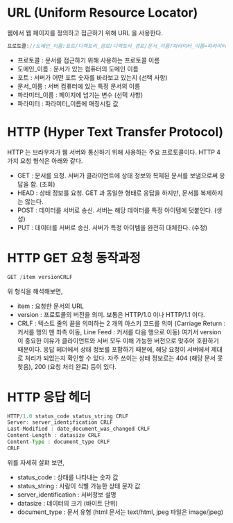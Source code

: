# URL (Uniform Resource Locator)

웹에서 웹 페이지를 정의하고 접근하기 위해 URL 을 사용한다.
```java
프로토콜://도메인_이름:포트/디렉토리_경로/디렉토리_경로/문서_이름?파라미터_이름=파라미터
```
- 프로토콜 : 문서를 접근하기 위해 사용하는 프로토콜 이름
- 도메인_이름 : 문서가 있는 컴퓨터의 도메인 이름
- 포트 : 서버가 어떤 포트 숫자를 바라보고 있는지 (선택 사항)
- 문서_이름 : 서버 컴퓨터에 있는 특정 문서의 이름
- 파라미터_이름 : 페이지에 넘기는 변수 (선택 사항)
- 파라미터 : 파라미터_이름에 매칭시킬 값


# HTTP (Hyper Text Transfer Protocol)

HTTP 는 브라우저가 웹 서버와 통신하기 위해 사용하는 주요 프로토콜이다. HTTP 4가지 요청 형식은 아래와 같다.

- GET : 문서를 요청. 서버가 클라이언트에 상태 정보와 복제된 문서를 보냄으로써 응답을 함. (조회)
- HEAD : 상태 정보를 요청. GET 과 동일한 형태로 응답을 하지만, 문서를 복제하지는 않는다.
- POST : 데이터를 서버로 송신. 서버는 해당 데이터를 특정 아이템에 덧붙인다. (생성)
- PUT : 데이터를 서버로 송신. 서버가 특정 아이템을 완전히 대체한다. (수정)


# HTTP GET 요청 동작과정

```java
GET /item versionCRLF
```

위 형식을 해석해보면,

- item : 요청한 문서의 URL
- version : 프로토콜의 버전을 의미. 보통은 HTTP/1.0 이나 HTTP/1.1 이다.
- CRLF : 텍스트 줄의 끝을 의미하는 2 개의 아스키 코드를 의미 (Carriage Return : 커서를 행의 맨 좌측 이동, Line Feed : 커서를 다음 행으로 이동)
여기서 version 이 중요한 이유가 클라이언트와 서버 모두 이해 가능한 버전으로 맞추어 호환하기 때문이다. 응답 헤더에서 상태 정보를 포함하기 때문에, 해당 요청이 서버에서 제대로 처리가 되었는지 확인할 수 있다. 자주 쓰이는 상태 정보로는 404 (해당 문서 못 찾음), 200 (요청 처리 완료) 등이 있다.


# HTTP 응답 헤더

```java
HTTP/1.0 status_code status_string CRLF
Server: server_identification CRLF
Last-Modified : date_document_was_changed CRLF
Content-Length : datasize CRLF
Content-Type : document_type CRLF
CRLF
```

위를 자세히 살펴 보면,

- status_code : 상태를 나타내는 숫자 값
- status_string : 사람이 식별 가능한 상태 문자 값
- server_identification : 서버정보 설명
- datasize : 데이터의 크기 (바이트 단위)
- document_type : 문서 유형 (html 문서는 text/html, jpeg 파일은 image/jpeg)
